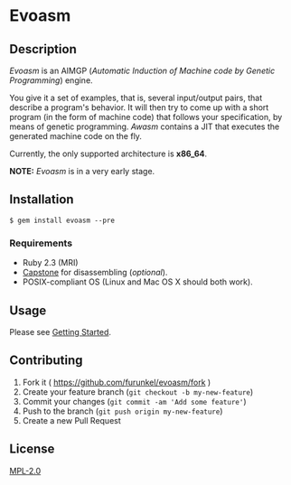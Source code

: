 # Evoasm

## Description

*Evoasm* is an AIMGP (*Automatic Induction of Machine code by Genetic Programming*) engine.

You give it a set of examples, that is, several input/output pairs, that describe a program's behavior.
It will then try to come up with a short program (in the form of machine code) that follows your specification,
by means of genetic programming.
*Awasm* contains a JIT that executes the generated machine code on the fly.

Currently, the only supported architecture is **x86_64**.

**NOTE:** *Evoasm* is in a very early stage.

## Installation

    $ gem install evoasm --pre
    
### Requirements

* Ruby 2.3 (MRI)
* [Capstone](http://www.capstone-engine.org/) for disassembling (*optional*).
* POSIX-compliant OS (Linux and Mac OS X should both work).

## Usage

Please see [Getting Started](https://github.com/furunkel/evoasm/wiki/Getting-Started).


## Contributing

1. Fork it ( https://github.com/furunkel/evoasm/fork )
2. Create your feature branch (`git checkout -b my-new-feature`)
3. Commit your changes (`git commit -am 'Add some feature'`)
4. Push to the branch (`git push origin my-new-feature`)
5. Create a new Pull Request

## License

[MPL-2.0][license]

[license]: https://github.com/furunkel/evoasm/blob/master/LICENSE.txt
